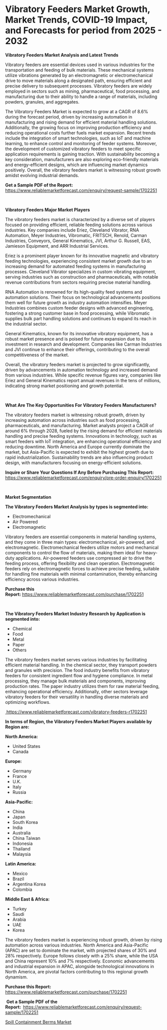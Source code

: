 <p><h1>Vibratory Feeders Market Growth, Market Trends, COVID-19 Impact, and Forecasts for period from 2025 - 2032</h1></p><p><strong>Vibratory Feeders Market Analysis and Latest Trends</strong></p>
<p><p>Vibratory feeders are essential devices used in various industries for the transportation and feeding of bulk materials. These mechanical systems utilize vibrations generated by an electromagnetic or electromechanical drive to move materials along a designated path, ensuring efficient and precise delivery to subsequent processes. Vibratory feeders are widely employed in sectors such as mining, pharmaceutical, food processing, and manufacturing due to their ability to handle a range of materials, including powders, granules, and aggregates.</p><p>The Vibratory Feeders Market is expected to grow at a CAGR of 8.6% during the forecast period, driven by increasing automation in manufacturing and rising demand for efficient material handling solutions. Additionally, the growing focus on improving production efficiency and reducing operational costs further fuels market expansion. Recent trends include the integration of smart technologies, such as IoT and machine learning, to enhance control and monitoring of feeder systems. Moreover, the development of customized vibratory feeders to meet specific application requirements is gaining traction. With sustainability becoming a key consideration, manufacturers are also exploring eco-friendly materials and energy-efficient designs, which are influencing market dynamics positively. Overall, the vibratory feeders market is witnessing robust growth amidst evolving industrial demands.</p></p>
<p><strong>Get a Sample PDF of the Report:&nbsp;</strong> <a href="https://www.reliablemarketforecast.com/enquiry/request-sample/1702251?utm_campaign=2190&utm_medium=2&utm_source=Github&utm_content=ia&utm_term=17022025&utm_id=vibratory-feeders">https://www.reliablemarketforecast.com/enquiry/request-sample/1702251</a></p>
<p>&nbsp;</p>
<p><strong>Vibratory Feeders Major Market Players</strong></p>
<p><p>The vibratory feeders market is characterized by a diverse set of players focused on providing efficient, reliable feeding solutions across various industries. Key companies include Eriez, Cleveland Vibrator, RNA Automation, Meyer Industries, Vibromatic, FRITSCH, Renold, Carman Industries, Conveyors, General Kinematics, JVI, Arthur G. Russell, EAS, Jamieson Equipment, and ARR Industrial Services.</p><p>Eriez is a prominent player known for its innovative magnetic and vibratory feeding technologies, experiencing consistent market growth due to an increasing demand for automated feeding systems in manufacturing processes. Cleveland Vibrator specializes in custom vibrating equipment, serving industries such as construction and pharmaceuticals, with notable revenue contributions from sectors requiring precise material handling.</p><p>RNA Automation is renowned for its high-quality feed systems and automation solutions. Their focus on technological advancements positions them well for future growth as industry automation intensifies. Meyer Industries combines custom feeder designs with advanced engineering, fostering a strong customer base in food processing, while Vibromatic supplies bulk part handling solutions and continues to expand its reach in the industrial sector.</p><p>General Kinematics, known for its innovative vibratory equipment, has a robust market presence and is poised for future expansion due to its investment in research and development. Companies like Carman Industries and JVI continue to enhance their offerings, contributing to the overall competitiveness of the market.</p><p>Overall, the vibratory feeders market is projected to grow significantly, driven by advancements in automation technology and increased demand from various industries. While specific revenue figures vary, companies like Eriez and General Kinematics report annual revenues in the tens of millions, indicating strong market positioning and growth potential.</p></p>
<p>&nbsp;</p>
<p><strong>What Are The Key Opportunities For Vibratory Feeders Manufacturers?</strong></p>
<p><p>The vibratory feeders market is witnessing robust growth, driven by increasing automation across industries such as food processing, pharmaceuticals, and manufacturing. Market analysts project a CAGR of around 6% through 2028, fueled by the rising demand for efficient materials handling and precise feeding systems. Innovations in technology, such as smart feeders with IoT integration, are enhancing operational efficiency and reducing downtime. North America and Europe currently dominate the market, but Asia-Pacific is expected to exhibit the highest growth due to rapid industrialization. Sustainability trends are also influencing product design, with manufacturers focusing on energy-efficient solutions.</p></p>
<p><strong>Inquire or Share Your Questions If Any Before Purchasing This Report:</strong> <a href="https://www.reliablemarketforecast.com/enquiry/pre-order-enquiry/1702251?utm_campaign=2190&utm_medium=2&utm_source=Github&utm_content=ia&utm_term=17022025&utm_id=vibratory-feeders">https://www.reliablemarketforecast.com/enquiry/pre-order-enquiry/1702251</a></p>
<p>&nbsp;</p>
<p><strong>Market Segmentation</strong></p>
<p><strong>The Vibratory Feeders Market Analysis by types is segmented into:</strong></p>
<p><ul><li>Electromechanical</li><li>Air Powered</li><li>Electromagnetic</li></ul></p>
<p><p>Vibratory feeders are essential components in material handling systems, and they come in three main types: electromechanical, air-powered, and electromagnetic. Electromechanical feeders utilize motors and mechanical components to control the flow of materials, making them ideal for heavy-duty applications. Air-powered feeders use compressed air to drive the feeding process, offering flexibility and clean operation. Electromagnetic feeders rely on electromagnetic forces to achieve precise feeding, suitable for handling fine materials with minimal contamination, thereby enhancing efficiency across various industries.</p></p>
<p><strong>Purchase this Report:&nbsp;</strong><a href="https://www.reliablemarketforecast.com/purchase/1702251?utm_campaign=2190&utm_medium=2&utm_source=Github&utm_content=ia&utm_term=17022025&utm_id=vibratory-feeders">https://www.reliablemarketforecast.com/purchase/1702251</a></p>
<p>&nbsp;</p>
<p><strong>The Vibratory Feeders Market Industry Research by Application is segmented into:</strong></p>
<p><ul><li>Chemical</li><li>Food</li><li>Metal</li><li>Paper</li><li>Others</li></ul></p>
<p><p>The vibratory feeders market serves various industries by facilitating efficient material handling. In the chemical sector, they transport powders and granules with precision. The food industry benefits from vibratory feeders for consistent ingredient flow and hygiene compliance. In metal processing, they manage bulk materials and components, improving production rates. The paper industry utilizes them for raw material feeding, enhancing operational efficiency. Additionally, other sectors leverage vibratory feeders for their versatility in handling diverse materials and optimizing workflows.</p></p>
<p><a href="https://www.reliablemarketforecast.com/vibratory-feeders-r1702251?utm_campaign=2190&utm_medium=2&utm_source=Github&utm_content=ia&utm_term=17022025&utm_id=vibratory-feeders">&nbsp;https://www.reliablemarketforecast.com/vibratory-feeders-r1702251</a></p>
<p><strong>In terms of Region, the Vibratory Feeders Market Players available by Region are:</strong></p>
<p>
    <p> <strong> North America: </strong>
        <ul>
            <li>United States</li>
            <li>Canada</li>
        </ul>
        </p> 
    <p> <strong> Europe: </strong>
        <ul>
            <li>Germany</li>
            <li>France</li>
            <li>U.K.</li>
            <li>Italy</li>
            <li>Russia</li>
        </ul>
        </p> 
    <p> <strong> Asia-Pacific: </strong>
        <ul>
            <li>China</li>
            <li>Japan</li>
            <li>South Korea</li>
            <li>India</li>
            <li>Australia</li>
            <li>China Taiwan</li>
            <li>Indonesia</li>
            <li>Thailand</li>
            <li>Malaysia</li>
        </ul>
        </p> 
    <p> <strong> Latin America: </strong>
        <ul>
            <li>Mexico</li>
            <li>Brazil</li>
            <li>Argentina Korea</li>
            <li>Colombia</li>
        </ul>
        </p> 
    <p> <strong> Middle East & Africa: </strong>
        <ul>
            <li>Turkey</li>
            <li>Saudi</li>
            <li>Arabia</li>
            <li>UAE</li>
            <li>Korea</li>
        </ul>
    </p>
    </p>
<p><p>The vibratory feeders market is experiencing robust growth, driven by rising automation across various industries. North America and Asia-Pacific (APAC) are set to dominate the market, with projected shares of 30% and 28% respectively. Europe follows closely with a 25% share, while the USA and China represent 10% and 7% respectively. Economic advancements and industrial expansion in APAC, alongside technological innovations in North America, are pivotal factors contributing to this regional growth dynamism.</p></p>
<p><strong>Purchase this Report: </strong><a href="https://www.reliablemarketforecast.com/purchase/1702251?utm_campaign=2190&utm_medium=2&utm_source=Github&utm_content=ia&utm_term=17022025&utm_id=vibratory-feeders">https://www.reliablemarketforecast.com/purchase/1702251</a></p>
<p>&nbsp;<strong>Get a Sample PDF of the Report:&nbsp;&nbsp;</strong><a href="https://www.reliablemarketforecast.com/enquiry/request-sample/1702251?utm_campaign=2190&utm_medium=2&utm_source=Github&utm_content=ia&utm_term=17022025&utm_id=vibratory-feeders">https://www.reliablemarketforecast.com/enquiry/request-sample/1702251</a></p>
<p><strong></strong></p>
<p><p><a href="https://github.com/gullattedenna/Market-Research-Report-List-1/blob/main/spill-containment-berms-market.md?utm_campaign=2190&utm_medium=2&utm_source=Github&utm_content=ia&utm_term=17022025&utm_id=vibratory-feeders">Spill Containment Berms Market</a></p></p>